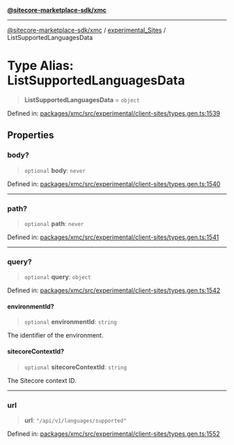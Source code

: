 [**@sitecore-marketplace-sdk/xmc**](../../../../README.md)

***

[@sitecore-marketplace-sdk/xmc](../../../../README.md) / [experimental\_Sites](../README.md) / ListSupportedLanguagesData

# Type Alias: ListSupportedLanguagesData

> **ListSupportedLanguagesData** = `object`

Defined in: [packages/xmc/src/experimental/client-sites/types.gen.ts:1539](https://github.com/Sitecore/marketplace-sdk/blob/main/packages/xmc/src/experimental/client-sites/types.gen.ts#L1539)

## Properties

### body?

> `optional` **body**: `never`

Defined in: [packages/xmc/src/experimental/client-sites/types.gen.ts:1540](https://github.com/Sitecore/marketplace-sdk/blob/main/packages/xmc/src/experimental/client-sites/types.gen.ts#L1540)

***

### path?

> `optional` **path**: `never`

Defined in: [packages/xmc/src/experimental/client-sites/types.gen.ts:1541](https://github.com/Sitecore/marketplace-sdk/blob/main/packages/xmc/src/experimental/client-sites/types.gen.ts#L1541)

***

### query?

> `optional` **query**: `object`

Defined in: [packages/xmc/src/experimental/client-sites/types.gen.ts:1542](https://github.com/Sitecore/marketplace-sdk/blob/main/packages/xmc/src/experimental/client-sites/types.gen.ts#L1542)

#### environmentId?

> `optional` **environmentId**: `string`

The identifier of the environment.

#### sitecoreContextId?

> `optional` **sitecoreContextId**: `string`

The Sitecore context ID.

***

### url

> **url**: `"/api/v1/languages/supported"`

Defined in: [packages/xmc/src/experimental/client-sites/types.gen.ts:1552](https://github.com/Sitecore/marketplace-sdk/blob/main/packages/xmc/src/experimental/client-sites/types.gen.ts#L1552)
